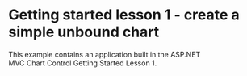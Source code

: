 # Getting started lesson 1 - create a simple unbound chart


This example contains an application built in the ASP.NET MVC Chart Control Getting Started Lesson 1.

<br/>


